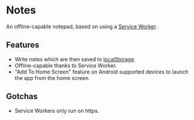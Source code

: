 Notes
========

An offline-capable notepad, based on using a [Service Worker](https://developer.mozilla.org/en-US/docs/Web/API/Service_Worker_API).

## Features

  - Write notes which are then saved to [localStorage](https://developer.mozilla.org/en/docs/Web/API/Window/localStorage).
  - Offline-capable thanks to Service Worker.
  - "Add To Home Screen" feature on Android supported devices to launch the app from the home screen.
  
## Gotchas
  - Service Workers only run on https.